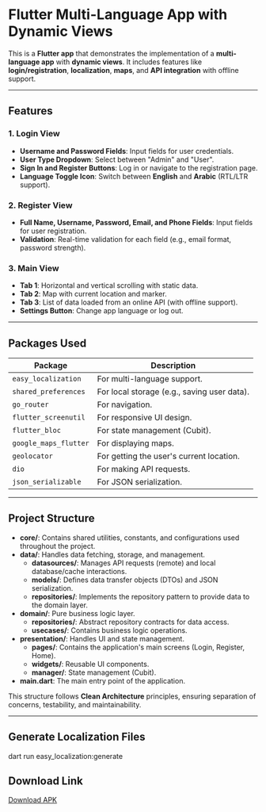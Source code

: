 # Flutter Multi-Language App with Dynamic Views

This is a **Flutter app** that demonstrates the implementation of a **multi-language app** with **dynamic views**. It includes features like **login/registration**, **localization**, **maps**, and **API integration** with offline support.

---

## **Features**

### **1. Login View**
- **Username and Password Fields**: Input fields for user credentials.
- **User Type Dropdown**: Select between "Admin" and "User".
- **Sign In and Register Buttons**: Log in or navigate to the registration page.
- **Language Toggle Icon**: Switch between **English** and **Arabic** (RTL/LTR support).

### **2. Register View**
- **Full Name, Username, Password, Email, and Phone Fields**: Input fields for user registration.
- **Validation**: Real-time validation for each field (e.g., email format, password strength).

### **3. Main View**
- **Tab 1**: Horizontal and vertical scrolling with static data.
- **Tab 2**: Map with current location and marker.
- **Tab 3**: List of data loaded from an online API (with offline support).
- **Settings Button**: Change app language or log out.

---

## **Packages Used**

| Package               | Description                                      |
|-----------------------|--------------------------------------------------|
| `easy_localization`   | For multi-language support.                     |
| `shared_preferences`  | For local storage (e.g., saving user data).     |
| `go_router`           | For navigation.                                 |
| `flutter_screenutil`  | For responsive UI design.                       |
| `flutter_bloc`        | For state management (Cubit).                   |
| `google_maps_flutter` | For displaying maps.                            |
| `geolocator`          | For getting the user's current location.        |
| `dio`                 | For making API requests.                        |
| `json_serializable`   | For JSON serialization.                         |

---

## **Project Structure**

- **core/**: Contains shared utilities, constants, and configurations used throughout the project.
- **data/**: Handles data fetching, storage, and management.
  - **datasources/**: Manages API requests (remote) and local database/cache interactions.
  - **models/**: Defines data transfer objects (DTOs) and JSON serialization.
  - **repositories/**: Implements the repository pattern to provide data to the domain layer.
- **domain/**: Pure business logic layer.
  - **repositories/**: Abstract repository contracts for data access.
  - **usecases/**: Contains business logic operations.
- **presentation/**: Handles UI and state management.
  - **pages/**: Contains the application's main screens (Login, Register, Home).
  - **widgets/**: Reusable UI components.
  - **manager/**: State management (Cubit).
- **main.dart**: The main entry point of the application.

This structure follows **Clean Architecture** principles, ensuring separation of concerns, testability, and maintainability.

---


## **Generate Localization Files**
dart run easy_localization:generate

## Download Link

[Download APK](https://drive.google.com/file/d/1J3_NtpZredH4jRogGogIGltUmpw_RSX_/view?usp=sharing)
